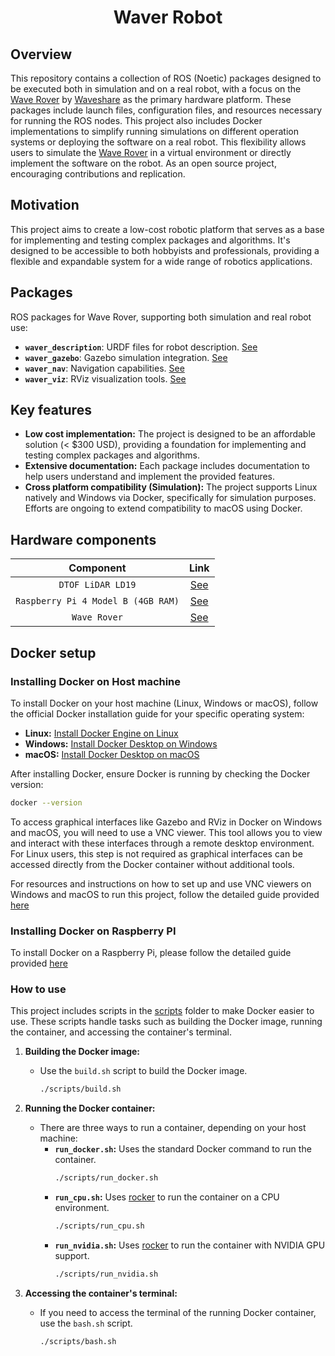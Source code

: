 <h1 align = "center">Waver Robot</h1>

## Overview

This repository contains a collection of ROS (Noetic) packages designed to be executed both in simulation and on a real robot, with a focus on the [Wave Rover](https://www.waveshare.com/wave-rover.htm) by [Waveshare](https://www.waveshare.com/) as the primary hardware platform. These packages include launch files, configuration files, and resources necessary for running the ROS nodes. This project also includes Docker implementations to simplify running simulations on different operation systems or deploying the software on a real robot. This flexibility allows users to simulate the [Wave Rover](https://www.waveshare.com/wave-rover.htm) in a virtual environment or directly implement the software on the robot. As an open source project, encouraging contributions and replication.

## Motivation

This project aims to create a low-cost robotic platform that serves as a base for implementing and testing complex packages and algorithms. It's designed to be accessible to both hobbyists and professionals, providing a flexible and expandable system for a wide range of robotics applications.

## Packages

ROS packages for Wave Rover, supporting both simulation and real robot use:

- **`waver_description`**: URDF files for robot description. [See](https://github.com/GGomezMorales/waver/tree/noetic/waver_description)
- **`waver_gazebo`**: Gazebo simulation integration. [See](https://github.com/GGomezMorales/waver/tree/noetic/waver_gazebo)
- **`waver_nav`**: Navigation capabilities. [See](https://github.com/GGomezMorales/waver/tree/noetic/waver_nav)
- **`waver_viz`**: RViz visualization tools. [See](https://github.com/GGomezMorales/waver/tree/noetic/waver_viz)

## Key features

- **Low cost implementation:** The project is designed to be an affordable solution (< $300 USD), providing a foundation for implementing and testing complex packages and algorithms.
- **Extensive documentation:** Each package includes documentation to help users understand and implement the provided features.
- **Cross platform compatibility (Simulation):** The project supports Linux natively and Windows via Docker, specifically for simulation purposes. Efforts are ongoing to extend compatibility to macOS using Docker.

## Hardware components

|             Component              |                                                        Link                                                         |
| :--------------------------------: | :-----------------------------------------------------------------------------------------------------------------: |
|         `DTOF LiDAR LD19`          |                                [See](https://www.waveshare.com/dtof-lidar-ld19.htm)                                 |
| `Raspberry Pi 4 Model B (4GB RAM)` | [See](https://www.waveshare.com/product/raspberry-pi/boards-kits/raspberry-pi-4/raspberry-pi-4-model-b-4gb-ram.htm) |
|            `Wave Rover`            |                                   [See](https://www.waveshare.com/wave-rover.htm)                                   |

## Docker setup

### Installing Docker on Host machine

To install Docker on your host machine (Linux, Windows or macOS), follow the official Docker installation guide for your specific operating system:

- **Linux:** [Install Docker Engine on Linux](https://docs.docker.com/engine/install/#supported-platforms)
- **Windows:** [Install Docker Desktop on Windows](https://docs.docker.com/desktop/install/windows-install/)
- **macOS:** [Install Docker Desktop on macOS](https://docs.docker.com/desktop/install/mac-install/)

After installing Docker, ensure Docker is running by checking the Docker version:

```bash
docker --version
```

To access graphical interfaces like Gazebo and RViz in Docker on Windows and macOS, you will need to use a VNC viewer. This tool allows you to view and interact with these interfaces through a remote desktop environment. For Linux users, this step is not required as graphical interfaces can be accessed directly from the Docker container without additional tools.

For resources and instructions on how to set up and use VNC viewers on Windows and macOS to run this project, follow the detailed guide provided [here](https://github.com/roboticamed/docker_ros_vnc?tab=readme-ov-file#docker-ros-noetic-vnc)


### Installing Docker on Raspberry PI

To install Docker on a Raspberry Pi, please follow the detailed guide provided [here](https://roboticamed.github.io/docs/guides/setup/rpi4_setup/#docker)

### How to use

This project includes scripts in the [scripts](https://github.com/GGomezMorales/waver/tree/noetic/scripts) folder to make Docker easier to use. These scripts handle tasks such as building the Docker image, running the container, and accessing the container's terminal.

1. **Building the Docker image:**

   - Use the `build.sh` script to build the Docker image.
     ```bash
     ./scripts/build.sh
     ```

2. **Running the Docker container:**

   - There are three ways to run a container, depending on your host machine:
     - **`run_docker.sh`:** Uses the standard Docker command to run the container.
       ```bash
       ./scripts/run_docker.sh
       ```
     - **`run_cpu.sh`:** Uses [rocker](https://github.com/osrf/rocker) to run the container on a CPU environment.
       ```bash
       ./scripts/run_cpu.sh
       ```
     - **`run_nvidia.sh`:** Uses [rocker](https://github.com/osrf/rocker) to run the container with NVIDIA GPU support.
       ```bash
       ./scripts/run_nvidia.sh
       ```

3. **Accessing the container's terminal:**

   - If you need to access the terminal of the running Docker container, use the `bash.sh` script.
     ```bash
     ./scripts/bash.sh
     ```

<!-- ### Real Implementation
#### Hardware Setup
### Demos -->

